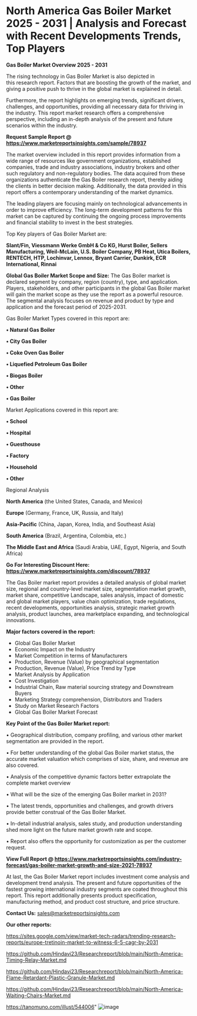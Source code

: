# North America Gas Boiler Market 2025 - 2031 | Analysis and Forecast with Recent Developments Trends, Top Players

<Strong> Gas Boiler Market Overview 2025 - 2031</strong>

The rising technology in Gas Boiler Market is also depicted in this research report. Factors that are boosting the growth of the market, and giving a positive push to thrive in the global market is explained in detail.

Furthermore, the report highlights on emerging trends, significant drivers, challenges, and opportunities, providing all necessary data for thriving in the industry. This report market research offers a comprehensive perspective, including an in-depth analysis of the present and future scenarios within the industry.

<strong>Request Sample Report @ <a href=https://www.marketreportsinsights.com/sample/78937>https://www.marketreportsinsights.com/sample/78937</a></strong>

The market overview included in this report provides information from a wide range of resources like government organizations, established companies, trade and industry associations, industry brokers and other such regulatory and non-regulatory bodies. The data acquired from these organizations authenticate the Gas Boiler research report, thereby aiding the clients in better decision making. Additionally, the data provided in this report offers a contemporary understanding of the market dynamics.

The leading players are focusing mainly on technological advancements in order to improve efficiency. The long-term development patterns for this market can be captured by continuing the ongoing process improvements and financial stability to invest in the best strategies.

Top Key players of Gas Boiler Market are:

<strong>Slant/Fin, Viessmann Werke GmbH & Co KG, Hurst Boiler, Sellers Manufacturing, Weil-McLain, U.S. Boiler Company, PB Heat, Utica Boilers, RENTECH, HTP, Lochinvar, Lennox, Bryant Carrier, Dunkirk, ECR International, Rinnai</strong>

<strong><b>Global Gas Boiler Market Scope and Size:</b></strong>
The Gas Boiler market is declared segment by company, region (country), type, and application. Players, stakeholders, and other participants in the global Gas Boiler market will gain the market scope as they use the report as a powerful resource. The segmental analysis focuses on revenue and product by type and application and the forecast period of 2025-2031.

Gas Boiler Market Types covered in this report are:

<strong>• Natural Gas Boiler

• City Gas Boiler

• Coke Oven Gas Boiler

• Liquefied Petroleum Gas Boiler

• Biogas Boiler

• Other

• Gas Boiler</strong>

Market Applications covered in this report are:

<strong>• School

• Hospital

• Guesthouse

• Factory

• Household

• Other</strong> 

Regional Analysis

<strong>North America</strong> (the United States, Canada, and Mexico)

<strong>Europe</strong> (Germany, France, UK, Russia, and Italy)

<strong>Asia-Pacific</strong> (China, Japan, Korea, India, and Southeast Asia)

<strong>South America</strong> (Brazil, Argentina, Colombia, etc.)

<strong>The Middle East and Africa</strong> (Saudi Arabia, UAE, Egypt, Nigeria, and South Africa)

<strong>Go For Interesting Discount Here: <a href=https://www.marketreportsinsights.com/discount/78937>https://www.marketreportsinsights.com/discount/78937</a></strong>

The Gas Boiler market report provides a detailed analysis of global market size, regional and country-level market size, segmentation market growth, market share, competitive Landscape, sales analysis, impact of domestic and global market players, value chain optimization, trade regulations, recent developments, opportunities analysis, strategic market growth analysis, product launches, area marketplace expanding, and technological innovations.

<strong><b>Major factors covered in the report:</b></strong>
<ul>
  <li>Global Gas Boiler Market </li>
  <li>Economic Impact on the Industry</li>
  <li>Market Competition in terms of Manufacturers</li>
  <li>Production, Revenue (Value) by geographical segmentation</li>
  <li>Production, Revenue (Value), Price Trend by Type</li>
  <li>Market Analysis by Application</li>
  <li>Cost Investigation</li>
  <li>Industrial Chain, Raw material sourcing strategy and Downstream Buyers</li>
  <li>Marketing Strategy comprehension, Distributors and Traders</li>
  <li>Study on Market Research Factors</li>
  <li>Global Gas Boiler Market Forecast</li>
</ul>

<strong><b>Key Point of the Gas Boiler Market report:</b></strong>

• Geographical distribution, company profiling, and various other market segmentation are provided in the report.

• For better understanding of the global Gas Boiler market status, the accurate market valuation which comprises of size, share, and revenue are also covered.

• Analysis of the competitive dynamic factors better extrapolate the complete market overview

• What will be the size of the emerging Gas Boiler market in 2031?

• The latest trends, opportunities and challenges, and growth drivers provide better construal of the Gas Boiler Market.

• In-detail industrial analysis, sales study, and production understanding shed more light on the future market growth rate and scope.

• Report also offers the opportunity for customization as per the customer request.

<strong><b>View Full Report @ <a href=https://www.marketreportsinsights.com/industry-forecast/gas-boiler-market-growth-and-size-2021-78937>https://www.marketreportsinsights.com/industry-forecast/gas-boiler-market-growth-and-size-2021-78937</a></b></strong>


At last, the Gas Boiler Market report includes investment come analysis and development trend analysis. The present and future opportunities of the fastest growing international industry segments are coated throughout this report. This report additionally presents product specification, manufacturing method, and product cost structure, and price structure.

<strong>Contact Us:</strong>
sales@marketreportsinsights.com

<strong>Our other reports:</strong>

<a href=https://sites.google.com/view/market-tech-radars/trending-research-reports/europe-tretinoin-market-to-witness-6-5-cagr-by-2031>https://sites.google.com/view/market-tech-radars/trending-research-reports/europe-tretinoin-market-to-witness-6-5-cagr-by-2031</a>

<a href=https://github.com/Hindavi23/Researchreport/blob/main/North-America-Timing-Relay-Market.md>https://github.com/Hindavi23/Researchreport/blob/main/North-America-Timing-Relay-Market.md</a>

<a href=https://github.com/Hindavi23/Researchreport/blob/main/North-America-Flame-Retardant-Plastic-Granule-Market.md>https://github.com/Hindavi23/Researchreport/blob/main/North-America-Flame-Retardant-Plastic-Granule-Market.md</a>

<a href=https://github.com/Hindavi23/Researchreport/blob/main/North-America-Waiting-Chairs-Market.md>https://github.com/Hindavi23/Researchreport/blob/main/North-America-Waiting-Chairs-Market.md</a>

<a href=https://tanomuno.com/illust/544006>https://tanomuno.com/illust/544006</a>"
![image](https://github.com/user-attachments/assets/373f47e1-bda2-412c-824f-071d58064e77)
